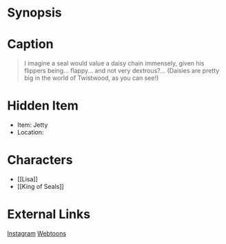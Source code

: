 # Synopsis


# Caption
> I imagine a seal would value a daisy chain immensely, given his flippers being... flappy... and not very dextrous?... (Daisies are pretty big in the world of Twistwood, as you can see!)

# Hidden Item
* Item: Jetty
* Location: <spoiler></spoiler>

# Characters
* [[Lisa]]
* [[King of Seals]]

# External Links
[Instagram](https://www.instagram.com/p/CKC6wQ_jNyL/?igshid=YmMyMTA2M2Y=)
[Webtoons](https://www.webtoons.com/en/challenge/twistwood-tales/71-king-of-the-seals/viewer?title_no=344740&episode_no=77)